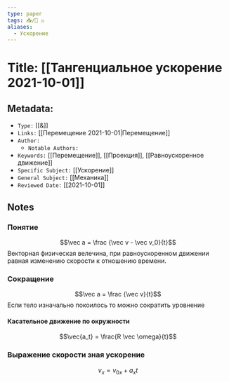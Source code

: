```yaml
---
type: paper
tags: 📥️/📜️ ⚖️
aliases:
  - Ускорение
---
```




# Title: **[[Тангенциальное ускорение 2021-10-01]]**


## Metadata:

- `Type:` [[&]]
- `Links:` [[Перемещение 2021-10-01|Перемещение]]
- `Author:` 
	- `Notable Authors:` 
- `Keywords:` [[Перемещение]], [[Проекция]], [[Равноускоренное движение]]
- `Specific Subject:` [[Ускорение]]
- `General Subject:` [[Механика]]
- `Reviewed Date:` [[2021-10-01]]


## Notes

### Понятие
$$\vec a = \frac {\vec v - \vec v_0}{t}$$
Векторная физическая велечина, при равноускоренном движении равная изменению скорости к отношению времени.

### Сокращение 
$$\vec a = \frac {\vec v}{t}$$
Если тело изначально покоилось то можно сократить уровнение

#### Касательное движение по окружности
$$\vec{a_t} = \frac{R \vec \omega}{t}$$

### Выражение скорости зная ускорение 
$$v_x = v_{0x} + a_xt$$
